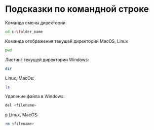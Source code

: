 # Подсказки по командной строке

Команда смены директории
```sh
cd c:\folder_name
```

Команда отображения текущей директории
MacOS, Linux
```sh
pwd
```
Листинг текущей директории 
Windows:
```sh
dir
```
Linux, MacOs:
```sh
ls
```
Удаление файла в Windows:
```sh
del <filename>
```
в Linux, MacOS:
```sh
rm <filename>
```
